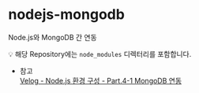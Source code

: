 # nodejs-mongodb
Node.js와 MongoDB 간 연동

💡 해당 Repository에는 `node_modules` 디렉터리를 포함합니다.

- 참고  
[Velog - Node.js 환경 구성 - Part.4-1 MongoDB 연동](https://velog.io/@arovil7777/Node.js-MongoDB-%EC%97%B0%EB%8F%99)